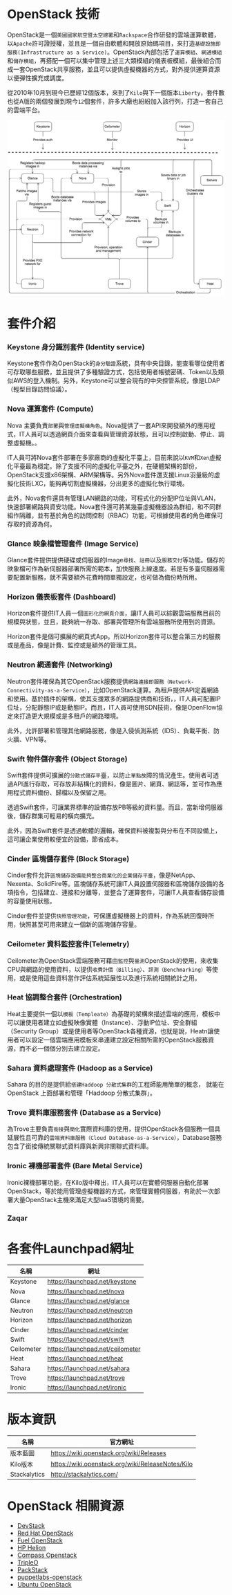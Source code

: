 # OpenStack 技術
OpenStack是一個```美國國家航空暨太空總署```和```Rackspace```合作研發的雲端運算軟體，以```Apache```許可證授權，並且是一個自由軟體和開放原始碼項目，來打造```基礎設施即服務(Infrastructure as a Service)```。OpenStack內部包括了```運算模組```、```網通模組```和```儲存模組```，再搭配一個可以集中管理上述三大類模組的儀表板模組，最後組合而成一套OpenStack共享服務，並且可以提供虛擬機器的方式，對外提供運算資源以便彈性擴充或調度。

從2010年10月到現今已歷經12個版本，來到了```Kilo```與下一個版本```Liberty```，套件數也從A版的兩個發展到現今```12```個套件，許多大廠也紛紛加入該行列，打造一套自己的雲端平台。

![OpenStack](images/openstack_kilo_conceptual_arch.png)

# 套件介紹
### Keystone 身分識別套件 (Identity service)
Keystone套件作為OpenStack的```身分驗證```系統，具有中央目錄，能查看哪位使用者可存取哪些服務，並且提供了多種驗證方式，包括使用者帳號密碼、Token以及類似AWS的登入機制。另外，Keystone可以整合現有的中央控管系統，像是LDAP（輕型目錄訪問協議）。

### Nova 運算套件 (Compute)
Nova 主要負責```部署```與```管理虛擬機角色```。Nova提供了一套API來開發額外的應用程式，IT人員可以透過網頁介面來查看與管理資源狀態，且可以控制啟動、停止、調整虛擬機。。

IT人員可將Nova套件部署在多家廠商的虛擬化平臺上，目前來說以```KVM```和```Xen```虛擬化平臺最為穩定。除了支援不同的虛擬化平臺之外，在硬體架構的部份，OpenStack支援x86架構、ARM架構等。另外Nova套件還支援Linux羽量級的虛擬化技術LXC，能夠再切割虛擬機器，分出更多的虛擬化執行環境。

此外，Nova套件還具有管理LAN網路的功能，可程式化的分配IP位址與VLAN，快速部署網路與資安功能。Nova套件還可將某幾臺虛擬機器設為群組，和不同群組作隔離，並有基於角色的訪問控制（RBAC）功能，可根據使用者的角色確保可存取的資源為何。

### Glance 映象檔管理套件 (Image Service)
Glance套件提供提供硬碟或伺服器的Image```尋找```、```註冊```以及```服務交付```等功能。儲存的映象檔可作為新伺服器部署所需的範本，加快服務上線速度。若是有多臺伺服器需要配置新服務，就不需要額外花費時間單獨設定，也可做為備份時所用。

### Horizon 儀表板套件 (Dashboard)
Horizon套件提供IT人員一個```圖形化的網頁介面```，讓IT人員可以綜觀雲端服務目前的規模與狀態，並且，能夠統一存取、部署與管理所有雲端服務所使用到的資源。

Horizon套件是個可擴展的網頁式App。所以Horizon套件可以整合第三方的服務或是產品，像是計費、監控或是額外的管理工具。

### Neutron 網通套件 (Networking)
Neutron套件確保為其它OpenStack服務提供```網路連接即服務（Network-Connectivity-as-a-Service）```，比如OpenStack運算。為租戶提供API定義網路和使用。基於插件的架構，使其支援眾多的網路提供商和技術，，IT人員可配置IP位址，分配靜態IP或是動態IP。而且，IT人員可使用SDN技術，像是OpenFlow協定來打造更大規模或是多租戶的網路環境。

此外，允許部署和管理其他網路服務，像是入侵偵測系統（IDS）、負載平衡、防火牆、VPN等。

### Swift 物件儲存套件 (Object Storage)
Swift套件提供可擴展的```分散式儲存平```臺，以防止```單點故```障的情況產生。使用者可透過API進行存取，可存放非結構化的資料，像是圖片、網頁、網誌等，並可作為應用程式資料備份、歸檔以及保留之用。

透過Swift套件，可讓業界標準的設備存放PB等級的資料量。而且，當新增伺服器後，儲存群集可輕易的橫向擴充。

此外，因為Swift套件是透過軟體的邏輯，確保資料被複製與分布在不同設備上，這可讓企業使用較便宜的設備，節省成本。

### Cinder 區塊儲存套件 (Block Storage)
Cinder套件允許```區塊儲存設備能夠整合商業化的企業儲存平臺```，像是NetApp、Nexenta、SolidFire等。區塊儲存系統可讓IT人員設置伺服器和區塊儲存設備的各項指令，包括建立、連接和分離等，並整合了運算套件，可讓IT人員查看儲存設備的容量使用狀態。

Cinder套件並提供```快照管理功能```，可保護虛擬機器上的資料，作為系統回復時所用，快照甚至可用來建立一個新的區塊儲存容量。

### Ceilometer 資料監控套件(Telemetry)
Ceilometer為OpenStack雲端服務可藉由```監控```與```量測```OpenStack的使用，來收集CPU與網路的使用資料，以提供```收費計價（Billing）```、```評測（Benchmarking）```等使用，或是使用這些資料當作評估系統延展性以及進行系統相關統計之用。

### Heat 協調整合套件 (Orchestration)
Heat主要提供一個以```模板（Templeate）```為基礎的架構來描述雲端的應用，模板中可以讓使用者建立如虛擬映像實體（Instance）、浮動IP位址、安全群組（Security Group）或是使用者等OpenStack各種資源，也就是說，Heatn讓使用者可以設定一個雲端應用模板來串連建立設定相關所需的OpenStack服務資源，而不必一個個分別去建立設定。

### Sahara 資料處理套件 (Hadoop as a Service)
Sahara 的目的是提供給```搭建Haddoop 分散式集群```的工程師能用簡單的概念，
就能在 OpenStack 上面部署和管理「Haddoop 分散式集群」。

### Trove 資料庫服務套件 (Database as a Service)
為Trove主要負責```銜接```與```簡化```實際資料庫的使用，提供OpenStack各個服務一個具延展性且可靠的```雲端資料庫服務（Cloud Database-as-a-Service）```，Database服務包含了銜接傳統關聯式資料庫與新興非關聯式資料庫。

### Ironic 裸機部署套件 (Bare Metal Service)
Ironic裸機部署功能，在Kilo版中釋出，IT人員可以在實體伺服器自動化部署OpenStack，等於能用管理虛擬機器的方式，來管理實體伺服器，有助於一次部署大量OpenStack主機來滿足大型IaaS環境的需要。

### Zaqar

# 各套件Launchpad網址
| 名稱 | 網址 |
| -- | -- |
| Keystone | https://launchpad.net/keystone |
| Nova | https://launchpad.net/nova |
| Glance | https://launchpad.net/glance |
| Neutron | https://launchpad.net/neutron |
| Horizon | https://launchpad.net/horizon |
| Cinder | https://launchpad.net/cinder |
| Swift | https://launchpad.net/swift |
| Ceilometer | https://launchpad.net/ceilometer |
| Heat | https://launchpad.net/heat |
| Sahara | https://launchpad.net/sahara |
| Trove | https://launchpad.net/trove |
| Ironic | https://launchpad.net/ironic |

# 版本資訊
| 名稱 | 官方網址 |
| -- | -- |
| 版本藍圖 | https://wiki.openstack.org/wiki/Releases |
| Kilo版本 | https://wiki.openstack.org/wiki/ReleaseNotes/Kilo |
| Stackalytics | http://stackalytics.com/ |

# OpenStack 相關資源
* [DevStack](http://docs.openstack.org/developer/devstack/)
* [Red Hat OpenStack](https://www.rdoproject.org/Main_Page)
* [Fuel OpenStack](https://wiki.openstack.org/wiki/Fuel)
* [HP Helion](http://www8.hp.com/us/en/cloud/helion-overview.html)
* [Compass Openstack](https://wiki.openstack.org/wiki/Compass)
* [TripleO](https://wiki.openstack.org/wiki/TripleO)
* [PackStack](https://wiki.openstack.org/wiki/Packstack)
* [puppetlabs-openstack](https://github.com/puppetlabs/puppetlabs-openstack)
* [Ubuntu OpenStack](https://wiki.ubuntu.com/ServerTeam/OpenStackHA)

